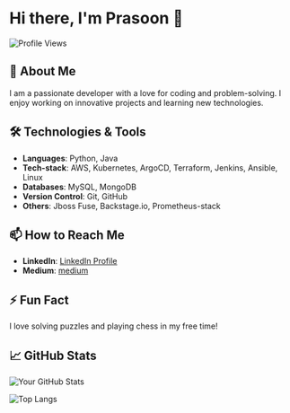 # Hi there, I'm Prasoon 👋

![Profile Views](https://komarev.com/ghpvc/?username=bcamishrapr&color=blue)

## 🚀 About Me

I am a passionate developer with a love for coding and problem-solving. I enjoy working on innovative projects and learning new technologies.

## 🛠️ Technologies & Tools

- **Languages**: Python, Java
- **Tech-stack**: AWS, Kubernetes, ArgoCD, Terraform, Jenkins, Ansible, Linux
- **Databases**: MySQL, MongoDB
- **Version Control**: Git, GitHub
- **Others**: Jboss Fuse, Backstage.io, Prometheus-stack


## 📫 How to Reach Me

- **LinkedIn**: [LinkedIn Profile](https://www.linkedin.com/in/prasoon-mishra-baaa41186)
- **Medium**: [medium](https://medium.com/@prassonmishra330)

## ⚡ Fun Fact

I love solving puzzles and playing chess in my free time!

## 📈 GitHub Stats

![Your GitHub Stats](https://github-readme-stats.vercel.app/api?username=bcamishrapr&show_icons=true&theme=radical)

![Top Langs](https://github-readme-stats.vercel.app/api/top-langs/?username=bcamishrapr&layout=compact&theme=radical)




